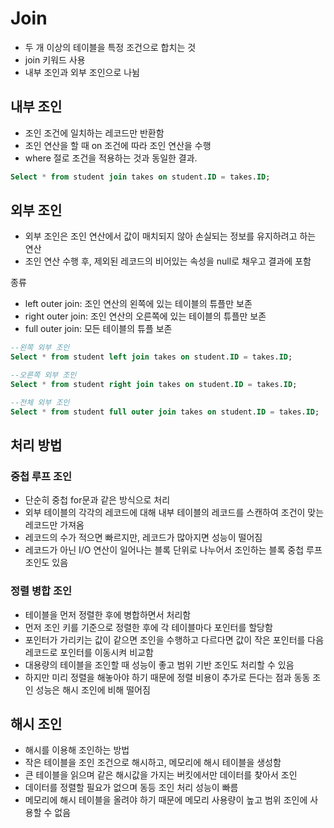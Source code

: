 # Join
- 두 개 이상의 테이블을 특정 조건으로 합치는 것
- join 키워드 사용
- 내부 조인과 외부 조인으로 나뉨

## 내부 조인
- 조인 조건에 일치하는 레코드만 반환함
- 조인 연산을 할 때 on 조건에 따라 조인 연산을 수행
- where 절로 조건을 적용하는 것과 동일한 결과.  

```sql
Select * from student join takes on student.ID = takes.ID;
```
## 외부 조인
- 외부 조인은 조인 연산에서 값이 매치되지 않아 손실되는 정보를 유지하려고 하는 연산
- 조인 연산 수행 후, 제외된 레코드의 비어있는 속성을 null로 채우고 결과에 포함

종류
- left outer join: 조인 연산의 왼쪽에 있는 테이블의 튜플만 보존
- right outer join: 조인 연산의 오른쪽에 있는 테이블의 튜플만 보존
- full outer join: 모든 테이블의 튜플 보존  

```sql
--왼쪽 외부 조인
Select * from student left join takes on student.ID = takes.ID;

--오른쪽 외부 조인 
Select * from student right join takes on student.ID = takes.ID;

--전체 외부 조인
Select * from student full outer join takes on student.ID = takes.ID;
```

## 처리 방법

### 중첩 루프 조인

- 단순히 중첩 for문과 같은 방식으로 처리
- 외부 테이블의 각각의 레코드에 대해 내부 테이블의 레코드를 스캔하여 조건이 맞는 레코드만 가져옴
- 레코드의 수가 적으면 빠르지만, 레코드가 많아지면 성능이 떨어짐
- 레코드가 아닌 I/O 연산이 일어나는 블록 단위로 나누어서 조인하는 블록 중첩 루프 조인도 있음

### 정렬 병합 조인

- 테이블을 먼저 정렬한 후에 병합하면서 처리함
- 먼저 조인 키를 기준으로 정렬한 후에 각 테이블마다 포인터를 할당함
- 포인터가 가리키는 값이 같으면 조인을 수행하고 다르다면 값이 작은 포인터를 다음 레코드로 포인터를 이동시켜 비교함
- 대용량의 테이블을 조인할 때 성능이 좋고 범위 기반 조인도 처리할 수 있음
- 하지만 미리 정렬을 해놓아야 하기 때문에 정렬 비용이 추가로 든다는 점과 동동 조인 성능은 해시 조인에 비해 떨어짐

## 해시 조인

- 해시를 이용해 조인하는 방법
- 작은 테이블을 조인 조건으로 해시하고, 메모리에 해시 테이블을 생성함
- 큰 테이블을 읽으며 같은 해시값을 가지는 버킷에서만 데이터를 찾아서 조인
- 데이터를 정렬할 필요가 없으며 동등 조인 처리 성능이 빠름
- 메모리에 해시 테이블을 올려야 하기 때문에 메모리 사용량이 높고 범위 조인에 사용할 수 없음
